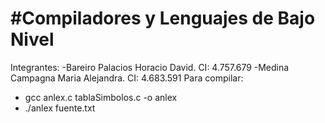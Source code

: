 #Compiladores y Lenguajes de Bajo Nivel
=======================================
Integrantes:
    -Bareiro Palacios Horacio David. CI: 4.757.679
    -Medina Campagna Maria Alejandra. CI: 4.683.591
Para compilar:
* gcc anlex.c tablaSimbolos.c -o anlex
* ./anlex fuente.txt
